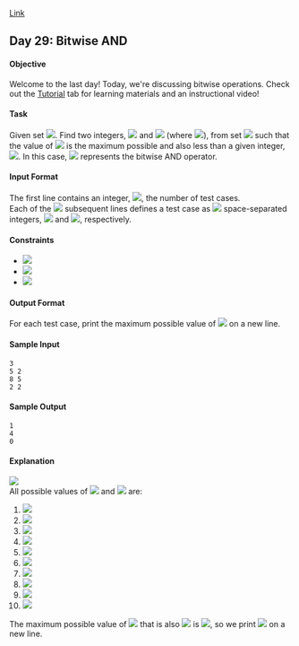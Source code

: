 [Link](https://www.hackerrank.com/challenges/30-bitwise-and/problem)

## Day 29: Bitwise AND

#### Objective
Welcome to the last day! Today, we're discussing bitwise operations. Check out the [Tutorial](https://www.hackerrank.com/challenges/30-bitwise-and/tutorial) tab for learning materials and an instructional video!

#### Task
Given set <img src="https://latex.codecogs.com/svg.latex?\Large&space;S=\{1,2,3,...,N\}">. Find two integers, <img src="https://latex.codecogs.com/svg.latex?\Large&space;A"> and <img src="https://latex.codecogs.com/svg.latex?\Large&space;B"> (where <img src="https://latex.codecogs.com/svg.latex?\Large&space;A<B">), from set <img src="https://latex.codecogs.com/svg.latex?\Large&space;S"> such that the value of <img src="https://latex.codecogs.com/svg.latex?\Large&space;A&B"> is the maximum possible and also less than a given integer, <img src="https://latex.codecogs.com/svg.latex?\Large&space;K">. In this case, <img src="https://latex.codecogs.com/svg.latex?\Large&space;&"> represents the bitwise AND operator.

#### Input Format

The first line contains an integer, <img src="https://latex.codecogs.com/svg.latex?\Large&space;T">, the number of test cases.<br>
Each of the <img src="https://latex.codecogs.com/svg.latex?\Large&space;T"> subsequent lines defines a test case as <img src="https://latex.codecogs.com/svg.latex?\Large&space;2"> space-separated integers, <img src="https://latex.codecogs.com/svg.latex?\Large&space;N"> and <img src="https://latex.codecogs.com/svg.latex?\Large&space;K">, respectively.

#### Constraints
- <img src="https://latex.codecogs.com/svg.latex?\Large&space;1\le{T}\le{10^3}">
- <img src="https://latex.codecogs.com/svg.latex?\Large&space;2\le{N}\le{10^3}">
- <img src="https://latex.codecogs.com/svg.latex?\Large&space;2\le{K\le{N}}">

#### Output Format

For each test case, print the maximum possible value of <img src="https://latex.codecogs.com/svg.latex?\Large&space;A&B"> on a new line.

#### Sample Input
```
3
5 2
8 5
2 2
```
#### Sample Output
```
1
4
0
```
#### Explanation
<img src="https://latex.codecogs.com/svg.latex?\Large&space;N=5,K=2,S=\{\1,2,3,4,5}"><br>
All possible values of <img src="https://latex.codecogs.com/svg.latex?\Large&space;A"> and <img src="https://latex.codecogs.com/svg.latex?\Large&space;B"> are:<br>

1. <img src="https://latex.codecogs.com/svg.latex?\Large&space;A=1,B=2;A&B=0"><br>
2. <img src="https://latex.codecogs.com/svg.latex?\Large&space;A=1,B=3;A&B=1"><br>
3. <img src="https://latex.codecogs.com/svg.latex?\Large&space;A=1,B=4;A&B=0"><br>
4. <img src="https://latex.codecogs.com/svg.latex?\Large&space;A=1,B=5;A&B=1"><br>
5. <img src="https://latex.codecogs.com/svg.latex?\Large&space;A=2,B=3;A&B=2"><br>
6. <img src="https://latex.codecogs.com/svg.latex?\Large&space;A=2,B=4;A&B=0"><br>
7. <img src="https://latex.codecogs.com/svg.latex?\Large&space;A=2,B=5;A&B=0"><br>
8. <img src="https://latex.codecogs.com/svg.latex?\Large&space;A=3,B=4;A&B=0"><br>
9. <img src="https://latex.codecogs.com/svg.latex?\Large&space;A=3,B=4;A&B=1"><br>
10. <img src="https://latex.codecogs.com/svg.latex?\Large&space;A=4,B=5;A&B=4"><br>

The maximum possible value of <img src="https://latex.codecogs.com/svg.latex?\Large&space;A&B"> that is also <img src="https://latex.codecogs.com/svg.latex?\Large&space;<(K=2)"> is <img src="https://latex.codecogs.com/svg.latex?\Large&space;1">, so we print <img src="https://latex.codecogs.com/svg.latex?\Large&space;1"> on a new line.
